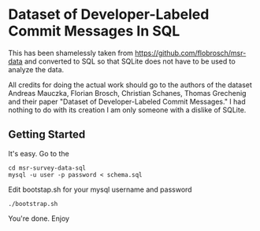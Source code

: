 # Dataset of Developer-Labeled Commit Messages In SQL
This has been shamelessly taken from https://github.com/flobrosch/msr-data and converted to SQL
so that SQLite does not have to be used to analyze the data.

All credits for doing the actual work should go to the authors of the dataset Andreas Mauczka, Florian Brosch, Christian Schanes, Thomas Grechenig
and their paper "Dataset of Developer-Labeled Commit Messages." I had nothing to do with its creation I am only someone with a dislike of SQLite.

## Getting Started
It's easy. Go to the

    cd msr-survey-data-sql
    mysql -u user -p password < schema.sql

Edit bootstap.sh for your mysql username and password

    ./bootstrap.sh

You're done. Enjoy
